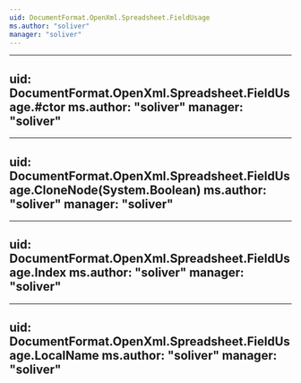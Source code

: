 ```yaml
---
uid: DocumentFormat.OpenXml.Spreadsheet.FieldUsage
ms.author: "soliver"
manager: "soliver"
---
```


---
uid: DocumentFormat.OpenXml.Spreadsheet.FieldUsage.#ctor
ms.author: "soliver"
manager: "soliver"
---

---
uid: DocumentFormat.OpenXml.Spreadsheet.FieldUsage.CloneNode(System.Boolean)
ms.author: "soliver"
manager: "soliver"
---

---
uid: DocumentFormat.OpenXml.Spreadsheet.FieldUsage.Index
ms.author: "soliver"
manager: "soliver"
---

---
uid: DocumentFormat.OpenXml.Spreadsheet.FieldUsage.LocalName
ms.author: "soliver"
manager: "soliver"
---
